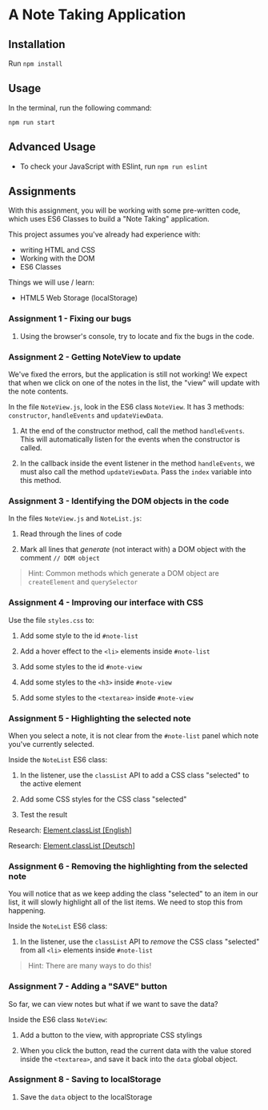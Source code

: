 # A Note Taking Application

## Installation

Run `npm install`

## Usage

In the terminal, run the following command:

`npm run start`

## Advanced Usage

- To check your JavaScript with ESlint, run `npm run eslint`

## Assignments

With this assignment, you will be working with some pre-written code, which uses ES6 Classes to build a "Note Taking" application.

This project assumes you've already had experience with:
 
- writing HTML and CSS
- Working with the DOM
- ES6 Classes

Things we will use / learn:

- HTML5 Web Storage (localStorage)

### Assignment 1 - Fixing our bugs

1. Using the browser's console, try to locate and fix the bugs in the code.

### Assignment 2 - Getting NoteView to update

We've fixed the errors, but the application is still not working! We expect that when we click on one of the notes in the list, the "view" will update with the note contents.

In the file `NoteView.js`, look in the ES6 class `NoteView`. It has 3 methods: `constructor`, `handleEvents` and `updateViewData`.

1. At the end of the constructor method, call the method `handleEvents`. This will automatically listen for the events when the constructor is called.

2. In the callback inside the event listener in the method `handleEvents`, we must also call the method `updateViewData`. Pass the `index` variable into this method.

### Assignment 3 - Identifying the DOM objects in the code

In the files `NoteView.js` and `NoteList.js`:

1. Read through the lines of code

2. Mark all lines that _generate_ (not interact with) a DOM object with the comment `// DOM object`

> Hint: Common methods which generate a DOM object are `createElement` and `querySelector`

### Assignment 4 - Improving our interface with CSS

Use the file `styles.css` to:

1. Add some style to the id `#note-list`

2. Add a hover effect to the `<li>` elements inside `#note-list`

3. Add some styles to the id `#note-view`

4. Add some styles to the `<h3>` inside `#note-view`

5. Add some styles to the `<textarea>` inside `#note-view`

### Assignment 5 - Highlighting the selected note

When you select a note, it is not clear from the `#note-list` panel which note you've currently selected.

Inside the `NoteList` ES6 class:

1. In the listener, use the `classList` API to add a CSS class "selected" to the active element

2. Add some CSS styles for the CSS class "selected"

3. Test the result

Research: [Element.classList [English]](https://developer.mozilla.org/en-US/docs/Web/API/Element/classList)

Research: [Element.classList [Deutsch]](https://developer.mozilla.org/de/docs/Web/API/Element/classList)

### Assignment 6 - Removing the highlighting from the selected note

You will notice that as we keep adding the class "selected" to an item in our list, it will slowly highlight all of the list items. We need to stop this from happening.

Inside the `NoteList` ES6 class:

1. In the listener, use the `classList` API to _remove_ the CSS class "selected" from all `<li>` elements inside `#note-list`

> Hint: There are many ways to do this!

### Assignment 7 - Adding a "SAVE" button

So far, we can view notes but what if we want to save the data?

Inside the ES6 class `NoteView`:

1. Add a button to the view, with appropriate CSS stylings

2. When you click the button, read the current data with the value stored inside the `<textarea>`, and save it back into the `data` global object.

### Assignment 8 - Saving to localStorage

1. Save the `data` object to the localStorage